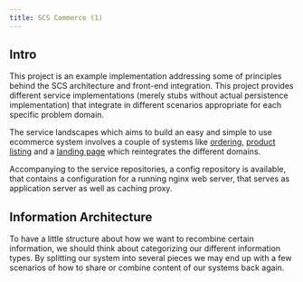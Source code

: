 ```yaml
---
title: SCS Commerce (1)
---
```


## Intro

This project is an example implementation addressing some of principles behind the SCS architecture and front-end integration. This project provides different service implementations (merely stubs without actual persistence implementation) that integrate in different scenarios appropriate for each specific problem domain.

The service landscapes which aims to build an easy and simple to use ecommerce system involves a couple of systems like [ordering](https://github.com/scs-commerce/order), [product listing](https://github.com/scs-commerce/product-list)  and a [landing page](https://github.com/scs-commerce/landing-page) which reintegrates the different domains.

Accompanying to the service repositories, a config repository is available, that contains a configuration for a running nginx web server, that serves as application server as well as caching proxy.

##  Information Architecture

To have a little structure about how we want to recombine certain information, we should think about categorizing our different information types. By splitting our system into several pieces we may end up with a few scenarios of how to share or combine content of our systems back again.
